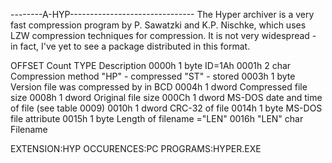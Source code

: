 --------A-HYP-------------------------------
The Hyper archiver is a very fast compression program by P. Sawatzki and K.P.
Nischke, which uses LZW compression techniques for compression. It is not very
widespread - in fact, I've yet to see a package distributed in this format.

OFFSET              Count TYPE   Description
0000h                   1 byte   ID=1Ah
0001h                   2 char   Compression method
                                 "HP" - compressed
                                 "ST" - stored
0003h                   1 byte   Version file was compressed by in BCD
0004h                   1 dword  Compressed file size
0008h                   1 dword  Original file size
000Ch                   1 dword  MS-DOS date and time of file (see table 0009)
0010h                   1 dword  CRC-32 of file
0014h                   1 byte   MS-DOS file attribute
0015h                   1 byte   Length of filename
                                 ="LEN"
0016h               "LEN" char   Filename

EXTENSION:HYP
OCCURENCES:PC
PROGRAMS:HYPER.EXE
